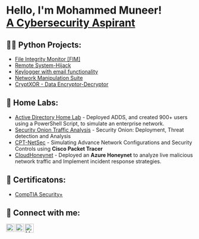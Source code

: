 <h1>Hello, I'm Mohammed Muneer! <br/><a href="https://www.linkedin.com/in/Muneer44/">A Cybersecurity Aspirant</a></h1>

<h2>👨‍💻 Python Projects:</h2>

  - [File Integrity Monitor [FIM]](https://github.com/Muneer44/File-Integrity-Monitor) 
  - [Remote System-Hijack](https://github.com/Muneer44/Remote-System-Hijack)
  - [Keylogger with email functionality](https://github.com/Muneer44/Python-Keylogger)
  - [Network Manipulation Suite](https://github.com/Muneer44/Network-Manipulation-Suite)
  - [CryptXOR - Data Encryptor-Decryptor](https://github.com/Muneer44/CryptXOR)
  
<h2>🧪 Home Labs:</h2>

- [Active Directory Home Lab](https://github.com/Muneer44/Active-Directory-Home-Lab) - Deployed ADDS, and created 900+ users using a PowerShell Script, to simulate an enterprise network.
- [Security Onion Traffic Analysis](https://github.com/Muneer44/Security-Onion-Traffic-Analysis) - Security Onion: Deployment, Threat detection and Analysis 
- [CPT-NetSec](https://github.com/Muneer44/CPT-NetSec) - Simulating Advance Network Configurations and Security Controls using **Cisco Packet Tracer**
- [CloudHoneynet](https://github.com/Muneer44/CloudHoneynet) - Deployed an **Azure Honeynet** to analyze live malicious network traffic and Implement incident response strategies.

<h2>📰 Certificatons:</h2>

  - [CompTIA Security+](https://www.credly.com/badges/ca39a87d-e254-40ac-8058-d2efea0ae7e9)


<h2> 🤳 Connect with me:</h2>

[<img align="left" alt="Muneer44 | LinkedIn" width="22px" src="https://www.svgrepo.com/show/448234/linkedin.svg" />][linkedin]
[<img align="left" alt="Muneer44 | Instagram" width="22px" src="https://www.svgrepo.com/show/452229/instagram-1.svg" />][instagram]
[<img align="left" alt="Muneer44 | Gmail" width="24px" src="https://www.svgrepo.com/show/381000/new-logo-gmail.svg" />][Gmail]


[instagram]: https://www.instagram.com/muneer_.44
[linkedin]: https://linkedin.com/in/Muneer44
[Gmail]: https://mail.google.com/mail/u/0/?fs=1&to=m.munr44@gmail.com&tf=cm

